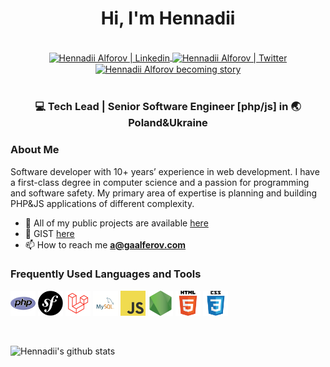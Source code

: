 <div align="center">
 <h1> Hi, I'm Hennadii</h1>
</div>

<br>

<div align="center">
 <a href="https://linkedin.com/in/gaalferov" target="_blank">
   <img align="center" alt="Hennadii Alforov | Linkedin " width="40px" src="http://www.prepare1.com/wp-content/uploads/2014/04/linkedin-logo-high-res-1254-1024x1024.jpg"</a>
  
  <a href="https://twitter.com/gaalferov" target="_blank">
    <img align="center" alt="Hennadii Alforov | Twitter" width="41px" src="https://raw.githubusercontent.com/anuraghazra/anuraghazra/master/assets/twitter.svg" />
  </a>

  <a href="https://gaalferov.com" target="_blank">
    <img align="center" alt="Hennadii Alforov becoming story" width="41px" src="https://cdn2.iconfinder.com/data/icons/programming-50/64/206_programming-programmer-coder-developer-512.png" />
  </a>
 </div>

<br>

<div align="center">
<h3>💻 Tech Lead | Senior Software Engineer [php/js] in 🌏 Poland&Ukraine </h3>
</div>

### About Me

Software developer with 10+ years’ experience in web development.
I have a first-class degree in computer science and a passion for programming and software safety.
My primary area of expertise is planning and building PHP&JS applications of different complexity.

- 👨‍ All of my public projects are available  [here](https://github.com/gaalferov?tab=repositories)
- 💾 GIST [here](https://gist.github.com/gaalferov)
- 📫  How to reach me **a@gaalferov.com**

### Frequently Used Languages and Tools 

<code><img height="40" src="https://raw.githubusercontent.com/github/explore/80688e429a7d4ef2fca1e82350fe8e3517d3494d/topics/php/php.png"></code>
<code><img height="40" src="https://raw.githubusercontent.com/github/explore/80688e429a7d4ef2fca1e82350fe8e3517d3494d/topics/symfony/symfony.png"></code>
<code><img height="40" src="https://raw.githubusercontent.com/github/explore/80688e429a7d4ef2fca1e82350fe8e3517d3494d/topics/laravel/laravel.png"></code>
<code><img height="40" src="https://raw.githubusercontent.com/github/explore/80688e429a7d4ef2fca1e82350fe8e3517d3494d/topics/mysql/mysql.png"></code>
<code><img height="40" src="https://raw.githubusercontent.com/github/explore/80688e429a7d4ef2fca1e82350fe8e3517d3494d/topics/javascript/javascript.png"></code>
<code><img height="40" src="https://raw.githubusercontent.com/github/explore/80688e429a7d4ef2fca1e82350fe8e3517d3494d/topics/nodejs/nodejs.png"></code> 
<code><img height="40" src="https://raw.githubusercontent.com/github/explore/5c058a388828bb5fde0bcafd4bc867b5bb3f26f3/topics/html/html.png"></code>
<code><img height="40" src="https://raw.githubusercontent.com/github/explore/5c058a388828bb5fde0bcafd4bc867b5bb3f26f3/topics/css/css.png"></code>


<br>

![Hennadii's github stats](https://github-readme-stats.vercel.app/api?username=gaalferov&count_private=true&include_all_commits=true&show_icons=true&theme=default)


